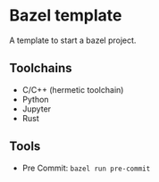 # Bazel template

A template to start a bazel project.

## Toolchains

- C/C++ (hermetic toolchain)
- Python
- Jupyter
- Rust

## Tools

- Pre Commit: `bazel run pre-commit`
